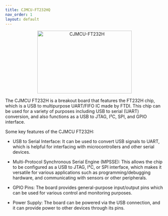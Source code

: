 ```yaml
---
title: CJMCU-FT232HQ
nav_order: 1
layout: default
---
```


<div style="text-align: center;">
    <img src="HackLab/assets/images/cjmcu-ft232hq.jpg" alt="CJMCU-FT232H" width="300" height="200">
</div>

The CJMCU FT232H is a breakout board that features the FT232H chip, which is a USB to multipurpose UART/FIFO IC made by FTDI. This chip can be used for a variety of purposes including USB to serial (UART) conversion, and also functions as a USB to JTAG, I²C, SPI, and GPIO interface.

Some key features of the CJMCU FT232H:

* USB to Serial Interface: It can be used to convert USB signals to UART, which is helpful for interfacing with microcontrollers and other serial devices.

* Multi-Protocol Synchronous Serial Engine (MPSSE): This allows the chip to be configured as a USB to JTAG, I²C, or SPI interface, which makes it versatile for various applications such as programming/debugging hardware, and communicating with sensors or other peripherals.

* GPIO Pins: The board provides general-purpose input/output pins which can be used for various control and monitoring purposes.

* Power Supply: The board can be powered via the USB connection, and it can provide power to other devices through its pins.
